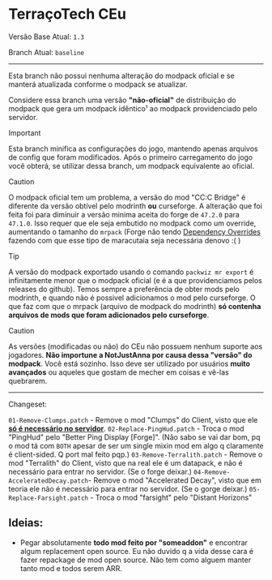 # TerraçoTech CEu

Versão Base Atual: `1.3`

Branch Atual: `baseline`

---

Esta branch não possui nenhuma alteração do modpack oficial e se manterá atualizada conforme o modpack se atualizar.

Considere essa branch uma versão **"não-oficial"** de distribuição do modpack que gera um modpack idêntico¹ ao modpack providenciado pelo servidor.


> [!IMPORTANT]
> Esta branch minifica as configurações do jogo, mantendo apenas arquivos de config que foram modificados.
> Após o primeiro carregamento do jogo você obterá, se utilizar dessa branch, um modpack equivalente ao oficial.

> [!CAUTION]
> O modpack oficial tem um problema, a versão do mod "CC:C Bridge" é diferente da versão obtível pelo modrinth **ou** curseforge.
> A alteração que foi feita foi para diminuir a versão minima aceita do forge de `47.2.0` para `47.1.0`.
> Isso requer que ele seja embutido no modpack como um override, aumentando o tamanho do `mrpack` (Forge não tendo [Dependency Overrides](https://fabricmc.net/wiki/tutorial:dependency_overrides) fazendo com que esse tipo de maracutaia seja necessária denovo :( )

> [!TIP]
> A versão do modpack exportado usando o comando `packwiz mr export` é infinitamente menor que o modpack oficial (e é a que providenciamos pelos releases do github).
> Temos sempre a preferência de obter mods pelo modrinth, e quando não é possivel adicionamos o mod pelo curseforge.
> O que faz com que o mrpack (arquivo de modpack do modrinth) **só contenha arquivos de mods que foram adicionados pelo curseforge**.

> [!CAUTION]
> As versões (modificadas ou não) do CEu não possuem nenhum suporte aos jogadores. **Não importune a NotJustAnna por causa dessa "versão" do modpack**. Você está sozinho. Isso deve ser utilizado por usuários **muito avançados** ou aqueles que gostam de mecher em coisas e vê-las quebrarem.

---

Changeset:

`01-Remove-Clumps.patch` - Remove o mod "Clumps" do Client, visto que ele [**só é necessário no servidor**](https://modrinth.com/mod/clumps/).
`02-Replace-PingHud.patch` - Troca o mod "PingHud" pelo "Better Ping Display \[Forge\]". (Não sabo se vai dar bom, pq o mod tá com `BOTH` apesar de ser um single mixin mod em algo q claramente é client-sided. Q port mal feito pqp.)
`03-Remove-Terralith.patch` - Remove o mod "Terralith" do Client, visto que na real ele é um datapack, e não é necessário para entrar no servidor. (Se o forge deixar.)
`04-Remove-AcceleratedDecay.patch`- Remove o mod "Accelerated Decay", visto que em teoria ele não é necessário para entrar no servidor. (Se o gorge deixar.)
`05-Replace-Farsight.patch` - Troca o mod "farsight" pelo "Distant Horizons"


Ideias:
---

- Pegar absolutamente **todo mod feito por "someaddon"** e encontrar algum replacement open source. Eu não duvido q a vida desse cara é fazer repackage de mod open source. Não tem como alguem manter tanto mod e todos serem ARR.

